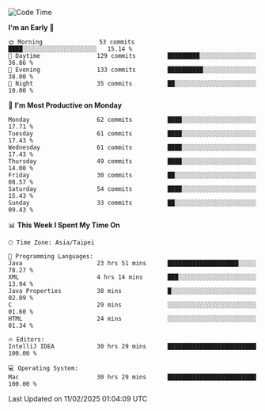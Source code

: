 <!--START_SECTION:waka-->
![Code Time](http://img.shields.io/badge/Code%20Time-1%2C644%20hrs%2037%20mins-blue)

**I'm an Early 🐤** 

```text
🌞 Morning                53 commits          ████░░░░░░░░░░░░░░░░░░░░░   15.14 % 
🌆 Daytime                129 commits         █████████░░░░░░░░░░░░░░░░   36.86 % 
🌃 Evening                133 commits         ██████████░░░░░░░░░░░░░░░   38.00 % 
🌙 Night                  35 commits          ██░░░░░░░░░░░░░░░░░░░░░░░   10.00 % 
```
📅 **I'm Most Productive on Monday** 

```text
Monday                   62 commits          ████░░░░░░░░░░░░░░░░░░░░░   17.71 % 
Tuesday                  61 commits          ████░░░░░░░░░░░░░░░░░░░░░   17.43 % 
Wednesday                61 commits          ████░░░░░░░░░░░░░░░░░░░░░   17.43 % 
Thursday                 49 commits          ████░░░░░░░░░░░░░░░░░░░░░   14.00 % 
Friday                   30 commits          ██░░░░░░░░░░░░░░░░░░░░░░░   08.57 % 
Saturday                 54 commits          ████░░░░░░░░░░░░░░░░░░░░░   15.43 % 
Sunday                   33 commits          ██░░░░░░░░░░░░░░░░░░░░░░░   09.43 % 
```


📊 **This Week I Spent My Time On** 

```text
🕑︎ Time Zone: Asia/Taipei

💬 Programming Languages: 
Java                     23 hrs 51 mins      ████████████████████░░░░░   78.27 % 
XML                      4 hrs 14 mins       ███░░░░░░░░░░░░░░░░░░░░░░   13.94 % 
Java Properties          38 mins             █░░░░░░░░░░░░░░░░░░░░░░░░   02.09 % 
C                        29 mins             ░░░░░░░░░░░░░░░░░░░░░░░░░   01.60 % 
HTML                     24 mins             ░░░░░░░░░░░░░░░░░░░░░░░░░   01.34 % 

🔥 Editors: 
IntelliJ IDEA            30 hrs 29 mins      █████████████████████████   100.00 % 

💻 Operating System: 
Mac                      30 hrs 29 mins      █████████████████████████   100.00 % 
```


 Last Updated on 11/02/2025 01:04:09 UTC
<!--END_SECTION:waka-->
